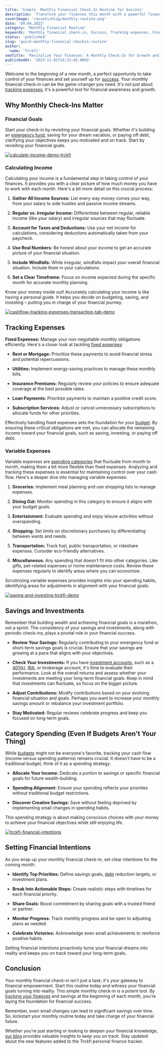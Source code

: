 ```yaml
---
title: 'Simple  Monthly Financial Check-In Routine for Success'
description: 'Transform your finances this month with a powerful financial check-in. It''s not just about tracking expenses; it''s your game-changer for financial awareness and growth.'
coverImage: '/assets/blog/monthly-routine.png'
date: '09.04.2023'
category: 'Monthly Financial Routine'
keywords: 'Monthly financial check-in, Success, Tracking expenses, Financial goals, Calculating income, Fixed expenses, Variable expenses, Monthly Financial Routine, Savings and investments, Category spending,Setting financial intentions'
status: 'published'
slug: 'quick-monthly-financial-checkin-routine'
author:
  name: 'Trckfi'
seoTitle: 'Revitalize Your Finances: A Monthly Check-In for Growth and Awareness'
publishedAt: '2023-11-01T14:25:45.000Z'
---
```


Welcome to the beginning of a new month, a perfect opportunity to take control of your finances and set yourself up for [success](/blog/optimize-financial-tracking-for-success). Your monthly financial check-in can be the game-changer you need. It's not just about [tracking expenses](/blog/tracking-monthly-expenses); it's a powerful tool for financial awareness and growth.

## Why Monthly Check-Ins Matter

### Financial Goals

Start your check-in by revisiting your financial goals. Whether it's building an [emergency fund](/blog/building-an-emergency-fund), saving for your dream vacation, or paying off debt, clarifying your objectives keeps you motivated and on track. Start by revisiting your financial goals.

[![calculate-income-demo-trckfi](/images/home--8--g2Mz.png)](/pricing)

### Calculating Income

Calculating your income is a fundamental step in taking control of your finances. It provides you with a clear picture of how much money you have to work with each month. Here's a bit more detail on this crucial process:

1. **Gather All Income Sources:** List every way money comes your way, from your salary to side hustles and passive income streams.

2. **Regular vs. Irregular Income:** Differentiate between regular, reliable income (like your salary) and irregular sources that may fluctuate.

3. **Account for Taxes and Deductions:** Use your net income for calculations, considering deductions automatically taken from your paycheck.

4. **Use Real Numbers:** Be honest about your income to get an accurate picture of your financial situation.

5. **Include Windfalls:** While irregular, windfalls impact your overall financial situation. Include them in your calculations.

6. **Set a Clear Timeframe:** Focus on income expected during the specific month for accurate monthly planning.

Know your money inside out! Accurately calculating your income is like having a personal guide. It helps you decide on budgeting, saving, and investing – putting you in charge of your financial journey.

[![cashflow-tracking-expenses-transaction-tab-demo](/images/home--11--Y0OT.png)](/pricing)

## Tracking Expenses

**Fixed Expenses:** Manage your non-negotiable monthly obligations efficiently. Here's a closer look at tackling [fixed expenses](/blog/tracking-monthly-expenses):

- **Rent or Mortgage:** Prioritize these payments to avoid financial stress and potential repercussions.

- **Utilities:** Implement energy-saving practices to manage these monthly bills.

- **Insurance Premiums:** Regularly review your policies to ensure adequate coverage at the best possible rates.

- **Loan Payments:** Prioritize payments to maintain a positive credit score.

- **Subscription Services:** Adjust or cancel unnecessary subscriptions to allocate funds for other priorities.

Effectively handling fixed expenses sets the foundation for your [budget](/blog/five-truths-about-personal-finance). By ensuring these critical obligations are met, you can allocate the remaining income toward your financial goals, such as saving, investing, or paying off debt.

### Variable Expenses

Variable expenses are [spending categories](/blog/five-truths-about-personal-finance#realistic-budget) that fluctuate from month to month, making them a bit more flexible than fixed expenses. Analyzing and tracking these expenses is essential for maintaining control over your cash flow. Here's a deeper dive into managing variable expenses:

1. **Groceries:** Implement meal planning and use shopping lists to manage expenses.

2. **Dining Out:** Monitor spending in this category to ensure it aligns with your budget goals.

3. **Entertainment:** Evaluate spending and enjoy leisure activities without overspending.

4. **Shopping:** Set limits on discretionary purchases by differentiating between wants and needs.

5. **Transportation:** Track fuel, public transportation, or rideshare expenses. Consider eco-friendly alternatives.

6. **Miscellaneous**: Any spending that doesn't fit into other categories. Like gifts, pet-related expenses or home maintenance costs. Review these expenses regularly to identify areas where you can economize.

Scrutinizing variable expenses provides insights into your spending habits, identifying areas for adjustments in alignment with your financial goals.

[![saving-and-investing-trckfi-demo](/images/home--13--AxNj.png)](/pricing)

## Savings and Investments

Remember that building wealth and achieving financial goals is a marathon, not a sprint. The consistency of your savings and investments, along with periodic check-ins, plays a pivotal role in your financial success.

- **Review Your Savings:** Regularly contributing to your emergency fund or short-term savings goals is crucial. Ensure that your savings are growing at a pace that aligns with your objectives.

- **Check Your Investments:** If you have [investment accounts](/blog/iras-401ks-retirement-planning), such as a [401(k)](/blog/smart-401k-retirement-guide), [IRA](/blog/types-of-ira-investing), or brokerage account, it's time to evaluate their performance. Look at the overall returns and assess whether your investments are meeting your long-term financial goals. Keep in mind that investments can fluctuate, so focus on the bigger picture.

- **Adjust Contributions:** Modify contributions based on your evolving financial situation and goals. Perhaps you want to increase your monthly savings amount or rebalance your investment portfolio.

- **Stay Motivated:** Regular reviews celebrate progress and keep you focused on long-term goals.

## **Category Spending (Even If Budgets Aren't Your Thing)**

While [budgets](/blog/budgeting-made-easy) might not be everyone's favorite, tracking your cash flow (income versus spending patterns) remains crucial. It doesn't have to be a traditional budget; think of it as a spending strategy:

- **Allocate Your Income:** Dedicate a portion to savings or specific financial goals for future wealth-building.

- **Spending Alignment:** Ensure your spending reflects your priorities without traditional budget restrictions.

- **Discover Creative Savings:** Save without feeling deprived by implementing small changes in spending habits.

This spending strategy is about making conscious choices with your money to achieve your financial objectives while still enjoying life.

[![trckfi-financial-intentions](/images/home--14--Y1Mz.png)](/pricing)

## **Setting Financial Intentions**

As you wrap up your monthly financial check-in, set clear intentions for the coming month:

- **Identify Top Priorities:** Define savings goals, [debt](/blog/five-truths-about-personal-finance#debt) reduction targets, or investment plans.

- **Break Into Actionable Steps:** Create realistic steps with timelines for each financial priority.

- **Share Goals:** Boost commitment by sharing goals with a trusted friend or partner.

- **Monitor Progress:** Track monthly progress and be open to adjusting plans as needed.

- **Celebrate Victories:** Acknowledge even small achievements to reinforce positive habits.

Setting financial intentions proactively turns your financial dreams into reality and keeps you on track toward your long-term goals.

## Conclusion

Your monthly financial check-in isn't just a task; it's your gateway to financial empowerment. Start this routine today and witness your financial goals turning into reality. This simple monthly check-in is a potent tool. By [tracking your finances](/) and savings at the beginning of each month, you're laying the foundation for financial success.

Remember, even small changes can lead to significant savings over time. So, kickstart your monthly routine today and take charge of your financial future.

Whether you're just starting or looking to deepen your financial knowledge, [our blog](/blog) provides valuable insights to keep you on track. Stay updated about the new features added to the Trckfi personal finance tracker.

